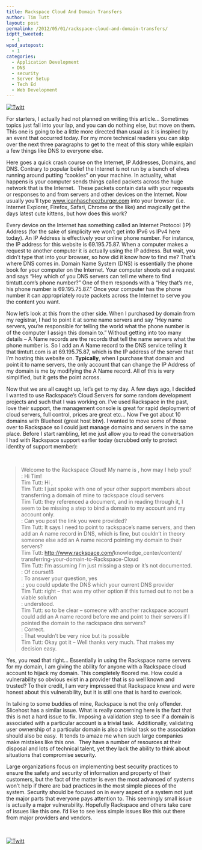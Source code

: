 ```yaml
---
title: Rackspace Cloud And Domain Transfers
author: Tim Tutt
layout: post
permalink: /2012/05/01/rackspace-cloud-and-domain-transfers/
idptt_tweeted:
  - 1
wpsd_autopost:
  - 1
categories:
  - Application Development
  - DNS
  - security
  - Server Setup
  - Tech Ed
  - Web Development
---
```

<div class="twttr_button">
  <a href="http://twitter.com/share?url=http://www.timtutt.com/2012/05/01/rackspace-cloud-and-domain-transfers/&text=Rackspace+Cloud+And+Domain+Transfers" target="_blank" title="Click here if you like this article."> <img src="http://www.timtutt.com/wp-content/plugins/twitter-plugin/images/twitt.gif" alt="Twitt" /> </a>
</div>

For starters, I actually had not planned on writing this article&#8230; Sometimes topics just fall into your lap, and you can do nothing else, but move on them. This one is going to be a little more directed than usual as it is inspired by an event that occurred today. For my more technical readers you can skip over the next three paragraphs to get to the meat of this story while explain a few things like DNS to everyone else.

Here goes a quick crash course on the Internet, IP Addresses, Domains, and DNS. Contrary to popular belief the Internet is not run by a bunch of elves running around putting &#8220;cookies&#8221; on your machine. In actuality, what happens is your computer sends things called packets across the huge network that is the Internet.  These packets contain data with your requests or responses to and from servers and other devices on the Internet. Now usually you&#8217;ll type www.icanhascheezburger.com into your browser (i.e. Internet Explorer, Firefox, Safari, Chrome or the like) and magically get the days latest cute kittens, but how does this work?

Every device on the Internet has something called an Internet Protocol (IP) Address (for the sake of simplicity we won&#8217;t get into IPv6 vs IPv4 here today). An IP Address is effectively your online phone number. For instance, the IP address for this website is 69.195.75.87. When a computer makes a request to another computer it is actually using the IP address. But wait, you didn&#8217;t type that into your browser, so how did it know how to find me? That&#8217;s where DNS comes in. Domain Name System (DNS) is essentially the phone book for your computer on the Internet. Your computer shoots out a request and says &#8220;Hey which of you DNS servers can tell me where to find timtutt.com&#8217;s phone number?&#8221; One of them responds with a &#8220;Hey that&#8217;s me, his phone number is 69.195.75.87.&#8221; Once your computer has the phone number it can appropriately route packets across the Internet to serve you the content you want.

Now let&#8217;s look at this from the other side. When I purchased by domain from my registrar, I had to point it at some name servers and say &#8220;Hey name servers, you&#8217;re responsible for telling the world what the phone number is of the computer I assign this domain to.&#8221; Without getting into too many details &#8211; A Name records are the records that tell the name servers what the phone number is. So I add an A Name record to the DNS service telling it that timtutt.com is at 69.195.75.87, which is the IP address of the server that I&#8217;m hosting this website on. **Typically**, when I purchase that domain and point it to name servers, the only account that can change the IP Address of my domain is me by modifying the A Name record. All of this is very simplified, but it gets the point across.

Now that we are all caught up, let&#8217;s get to my day. A few days ago, I decided I wanted to use Rackspace&#8217;s Cloud Servers for some random development projects and such that I was working on. I&#8217;ve used Rackspace in the past, love their support, the management console is great for rapid deployment of cloud servers, full control, prices are great etc&#8230; Now I&#8217;ve got about 10 domains with Bluehost (great host btw). I wanted to move some of those over to Rackspace so I could just manage domains and servers in the same place. Before I start rambling, let me just allow you to read the conversation I had with Rackspace support earlier today (scrubbed only to protect identity of support member):

&nbsp;

> Welcome to the Rackspace Cloud! My name is <redacted>, how may I help you?  
> <redacted>: Hi Tim!  
> Tim Tutt: Hi <redacted>,  
> Tim Tutt: I just spoke with one of your other support members about transferring a domain of mine to rackspace cloud servers  
> Tim Tutt: they referenced a document, and in reading through it, I seem to be missing a step to bind a domain to my account and my account only.  
> <redacted>: Can you post the link you were provided?  
> Tim Tutt: It says I need to point to rackspace&#8217;s name servers, and then add an A name record in DNS, which is fine, but couldn&#8217;t in theory someone else add an A name record pointing my domain to their servers?  
> Tim Tutt: <a href="http://www.rackspace.com/knowledge_center/content/transferring-your-domain-to-Rackspace-Cloud" target="_blank">http://www.rackspace.com/<wbr>knowledge_center/content/<wbr>transferring-your-domain-to-<wbr>Rackspace-Cloud</wbr></wbr></wbr></a>  
> Tim Tutt: I&#8217;m assuming I&#8217;m just missing a step or it&#8217;s not documented.  
> <redacted>: Of course!ß  
> <redacted>: To answer your question, yes  
> <redacted>.: you could update the DNS which your current DNS provider  
> Tim Tutt: right &#8211; that was my other option if this turned out to not be a viable solution  
> <redacted>: understood.  
> Tim Tutt: so to be clear &#8211; someone with another rackspace account could add an A name record before me and point to their servers if I pointed the domain to the rackspace dns servers?  
> <redacted>: Correct.  
> <redacted>: That wouldn&#8217;t be very nice but its possible  
> Tim Tutt: Okay got it &#8211; Well thanks very much. That makes my decision easy.

Yes, you read that right&#8230; Essentially in using the Rackspace name servers for my domain, I am giving the ability for anyone with a Rackspace cloud account to hijack my domain. This completely floored me. How could a vulnerability so obvious exist in a provider that is so well known and trusted? To their credit, I am very impressed that Rackspace knew and were honest about this vulnerability, but it is still one that is hard to overlook.

In talking to some buddies of mine, Rackspace is not the only offender. Slicehost has a similar issue. What is really concerning here is the fact that this is not a hard issue to fix. Imposing a validation step to see if a domain is associated with a particular account is a trivial task.  Additionally, validating user ownership of a particular domain is also a trivial task so the association should also be easy.  It tends to amaze me when such large companies make mistakes like this one.  They have a number of resources at their disposal and lots of technical talent, yet they lack the ability to think about situations that compromise security.

Large organizations focus on implementing best security practices to ensure the safety and security of information and property of their customers, but the fact of the matter is even the most advanced of systems won&#8217;t help if there are bad practices in the most simple pieces of the system. Security should be focused on in every aspect of a system not just the major parts that everyone pays attention to. This seemingly small issue is actually a major vulnerability. Hopefully Rackspace and others take care of issues like this one. I&#8217;d like to see less simple issues like this out there from major providers and vendors.

&nbsp;

<div class="twttr_button">
  <a href="http://twitter.com/share?url=http://www.timtutt.com/2012/05/01/rackspace-cloud-and-domain-transfers/&text=Rackspace+Cloud+And+Domain+Transfers" target="_blank" title="Click here if you like this article."> <img src="http://www.timtutt.com/wp-content/plugins/twitter-plugin/images/twitt.gif" alt="Twitt" /> </a>
</div>